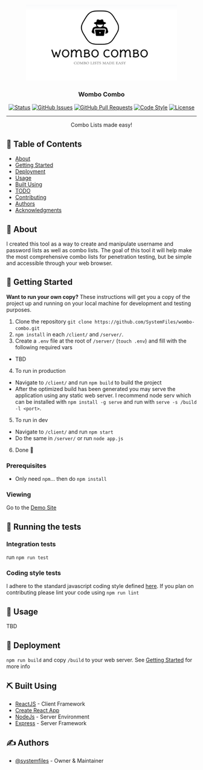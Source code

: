 <p align="center">
  <a href="" rel="noopener">
  <img width=400px height=200px src="/doc/media/logo.png" alt="Wombo Combo Logo"></a>
</p>

<h3 align="center">Wombo Combo</h3>

<div align="center">

[![Status](https://img.shields.io/badge/status-live-success.svg)](http://sykesdev.ca/wombo-combo/)
[![GitHub Issues](https://img.shields.io/github/issues/systemfiles/wombo-combo.svg)](https://github.com/SystemFiles/wombo-combo/issues)
[![GitHub Pull Requests](https://img.shields.io/github/issues-pr/systemfiles/wombo-combo.svg)](https://github.com/SystemFiles/wombo-combo/pulls)
[![Code Style](https://img.shields.io/badge/code_style-standard-brightgreen.svg)](https://github.com/standard/eslint-config-standard/blob/master/README.md)
[![License](https://img.shields.io/badge/license-apache-blue.svg)](/LICENSE)

</div>

---

<p align="center"> Combo Lists made easy!
    <br> 
</p>

## 📝 Table of Contents

- [About](#about)
- [Getting Started](#getting_started)
- [Deployment](#deployment)
- [Usage](#usage)
- [Built Using](#built_using)
- [TODO](../TODO.md)
- [Contributing](../CONTRIBUTING.md)
- [Authors](#authors)
- [Acknowledgments](#acknowledgement)

## 🧐 About <a name = "about"></a>

I created this tool as a way to create and manipulate username and password lists as well as combo lists. The goal of this tool it will help make the most comprehensive combo lists for penetration testing, but be simple and accessible through your web browser.

## 🏁 Getting Started <a name = "getting_started"></a>

**Want to run your own copy?**
These instructions will get you a copy of the project up and running on your local machine for development and testing purposes.

1. Clone the repository `git clone https://github.com/SystemFiles/wombo-combo.git`
2. `npm install` in each `/client/` and `/server/`.
3. Create a `.env` file at the root of `/server/` (`touch .env`) and fill with the following required vars
  - TBD
4. To run in production
  - Navigate to `/client/` and run `npm build` to build the project
  - After the optimized build has been generated you may serve the application using any static web server. I recommend node serv which can be installed with `npm install -g serve` and run with `serve -s /build -l <port>`.
5. To run in dev
  - Navigate to `/client/` and run `npm start`
  - Do the same in `/server/` or run `node app.js`
6. Done 🙂

### Prerequisites

- Only need `npm`... then do `npm install`

### Viewing

Go to the [Demo Site](http://sykesdev.ca/wombo-combo/)

## 🔧 Running the tests <a name = "tests"></a>

### Integration tests

run `npm run test`

### Coding style tests

I adhere to the standard javascript coding style defined [here](https://github.com/standard/eslint-config-standard/blob/master/README.md). If you plan on contributing please lint your code using `npm run lint`

## 🎈 Usage <a name="usage"></a>

TBD

## 🚀 Deployment <a name = "deployment"></a>

`npm run build` and copy `/build` to your web server. See [Getting Started](#getting_started) for more info

## ⛏️ Built Using <a name = "built_using"></a>

- [ReactJS](https://reactjs.org) - Client Framework
- [Create React App](https://create-react-app.dev)
- [NodeJs](https://nodejs.org/en/) - Server Environment
- [Express](https://expressjs.com/) - Server Framework

## ✍️ Authors <a name = "authors"></a>

- [@systemfiles](http://sykesdev.ca) - Owner & Maintainer
